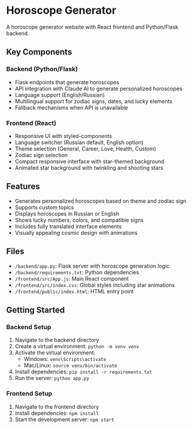 # Horoscope Generator

A horoscope generator website with React frontend and Python/Flask backend.

## Key Components

### Backend (Python/Flask)
- Flask endpoints that generate horoscopes
- API integration with Claude AI to generate personalized horoscopes
- Language support (English/Russian)
- Multilingual support for zodiac signs, dates, and lucky elements
- Fallback mechanisms when API is unavailable

### Frontend (React)
- Responsive UI with styled-components
- Language switcher (Russian default, English option)
- Theme selection (General, Career, Love, Health, Custom)
- Zodiac sign selection
- Compact responsive interface with star-themed background
- Animated star background with twinkling and shooting stars

## Features
- Generates personalized horoscopes based on theme and zodiac sign
- Supports custom topics
- Displays horoscopes in Russian or English
- Shows lucky numbers, colors, and compatible signs
- Includes fully translated interface elements
- Visually appealing cosmic design with animations

## Files
- `/backend/app.py`: Flask server with horoscope generation logic
- `/backend/requirements.txt`: Python dependencies
- `/frontend/src/App.js`: Main React component
- `/frontend/src/index.css`: Global styles including star animations
- `/frontend/public/index.html`: HTML entry point

## Getting Started

### Backend Setup
1. Navigate to the backend directory
2. Create a virtual environment: `python -m venv venv`
3. Activate the virtual environment: 
   - Windows: `venv\Scripts\activate`
   - Mac/Linux: `source venv/bin/activate`
4. Install dependencies: `pip install -r requirements.txt`
5. Run the server: `python app.py`

### Frontend Setup
1. Navigate to the frontend directory
2. Install dependencies: `npm install`
3. Start the development server: `npm start`